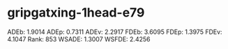 # gripgatxing-1head-e79

ADEb: 1.9014
ADEp: 0.7311
ADEv: 2.2917
FDEb: 3.6095
FDEp: 1.3975
FDEv: 4.1047
Rank: 853
WSADE: 1.3007
WSFDE: 2.4256